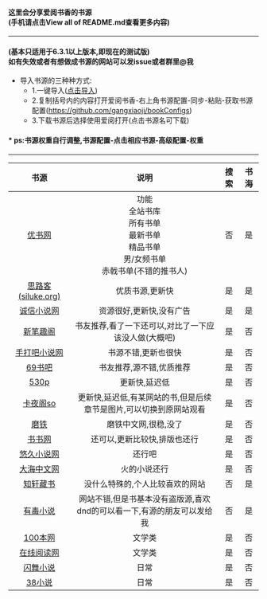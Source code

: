#### 这里会分享爱阅书香的书源<br>(手机请点击View all of README.md查看更多内容)
---
#### (基本只适用于6.3.1以上版本,即现在的测试版)<br>如有失效或者有想做成书源的网站可以发issue或者群里@我

* 导入书源的三种种方式:
	* 1.一键导入([点击导入](https://xgg.kim/t5N83))
	* 2.复制括号内的内容打开爱阅书香-右上角书源配置-同步-粘贴-获取书源配置(https://github.com/gangxiaoji/bookConfigs)
	* 3.下载书源后选择使用爱阅打开(点击书源名可下载)
#### * ps:书源权重自行调整,书源配置-点击相应书源-高级配置-权重
------
|书源|说明|搜索|书海|
|:---:|:---:|:---:|:---:|
|[优书网](https://github.com/gangxiaoji/bookConfigs/raw/master/优书网(仅书海).ibs)|功能<br>全站书库<br>所有书单<br>最新书单<br>精品书单<br>男/女频书单<br>赤戟书单(不错的推书人)|否|是|
|[思路客(siluke.org)](https://github.com/gangxiaoji/bookConfigs/raw/master/思路客(siluke.org).ibs)|优质书源,更新快|是|是|
|[诚信小说网](https://github.com/gangxiaoji/bookConfigs/raw/master/诚信小说网.ibs)|资源很好,更新快,没有广告|是|是|
|[新笔趣阁](https://github.com/gangxiaoji/bookConfigs/raw/master/新笔趣阁.ibs)|书友推荐,看了一下还可以,对比了一下应该没人做(大概吧)|是|否|
|[手打吧小说网](https://github.com/gangxiaoji/bookConfigs/raw/master/手打吧小说网.ibs)|书源不错,更新也很快|是|否|
|[69书吧](https://github.com/gangxiaoji/bookConfigs/raw/master/69书吧.ibs)|书友推荐,源不错,优质推荐|是|否|
|[530p](https://github.com/gangxiaoji/bookConfigs/raw/master/530p.ibs)|更新快,延迟低|是|否|
|[卡夜阁so](https://github.com/gangxiaoji/bookConfigs/raw/master/530p.ibs)|更新快,延迟低,有某网站的书,但是后续章节是图片,可以切换到原网站观看|是|否|
|[磨铁](https://github.com/gangxiaoji/bookConfigs/raw/master/磨铁.ibs)|磨铁中文网,很稳,没了|是|否|
|[书书网](https://github.com/gangxiaoji/bookConfigs/raw/master/书书网.ibs)|还可以,更新比较快,排版也还行|是|否|
|[悠久小说网](https://github.com/gangxiaoji/bookConfigs/raw/master/悠久小说网.ibs)|还行吧|是|否|
|[大海中文网](https://github.com/gangxiaoji/bookConfigs/raw/master/大海中文网.ibs)|火的小说还行|是|否|
|[知轩藏书](https://github.com/gangxiaoji/bookConfigs/raw/master/知轩藏书(仅书海).ibs)|没什么特殊的,个人比较喜欢的网站|否|是|
|[有毒小说](https://github.com/gangxiaoji/bookConfigs/raw/master/有毒小说(仅书海).ibs)|网站不错,但是书基本没有盗版源,喜欢dnd的可以看一下,有源的朋友可以发给我|否|是|
|[100本网](https://github.com/gangxiaoji/bookConfigs/raw/master/100本网.ibs)|文学类|是|否|
|[在线阅读网](https://github.com/gangxiaoji/bookConfigs/raw/master/在线阅读网.ibs)|文学类|是|否|
|[闪舞小说](https://github.com/gangxiaoji/bookConfigs/raw/master/闪舞小说.ibs)|日常|是|否|
|[38小说](https://github.com/gangxiaoji/bookConfigs/raw/master/38小说.ibs)|日常|是|否|

